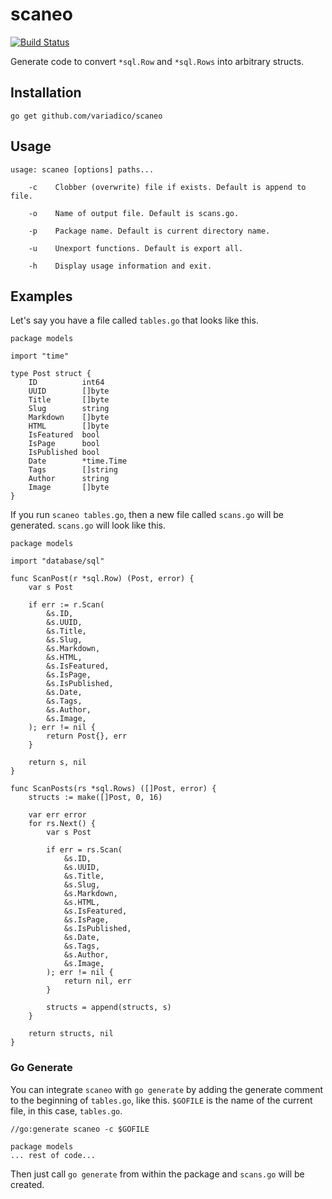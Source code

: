 # scaneo

[![Build Status](https://drone.io/github.com/variadico/scaneo/status.png)](https://drone.io/github.com/variadico/scaneo/latest)

Generate code to convert `*sql.Row` and `*sql.Rows` into arbitrary structs.

## Installation

```
go get github.com/variadico/scaneo
```

## Usage

```
usage: scaneo [options] paths...

    -c    Clobber (overwrite) file if exists. Default is append to file.

    -o    Name of output file. Default is scans.go.

    -p    Package name. Default is current directory name.

    -u    Unexport functions. Default is export all.

    -h    Display usage information and exit.
```

## Examples

Let's say you have a file called `tables.go` that looks like this.

```
package models

import "time"

type Post struct {
	ID          int64
	UUID        []byte
	Title       []byte
	Slug        string
	Markdown    []byte
	HTML        []byte
	IsFeatured  bool
	IsPage      bool
	IsPublished bool
	Date        *time.Time
	Tags        []string
	Author      string
	Image       []byte
}

```

If you run `scaneo tables.go`, then a new file called `scans.go` will be
generated. `scans.go` will look like this.

```
package models

import "database/sql"

func ScanPost(r *sql.Row) (Post, error) {
	var s Post

	if err := r.Scan(
		&s.ID,
		&s.UUID,
		&s.Title,
		&s.Slug,
		&s.Markdown,
		&s.HTML,
		&s.IsFeatured,
		&s.IsPage,
		&s.IsPublished,
		&s.Date,
		&s.Tags,
		&s.Author,
		&s.Image,
	); err != nil {
		return Post{}, err
	}

	return s, nil
}

func ScanPosts(rs *sql.Rows) ([]Post, error) {
	structs := make([]Post, 0, 16)

	var err error
	for rs.Next() {
		var s Post

		if err = rs.Scan(
			&s.ID,
			&s.UUID,
			&s.Title,
			&s.Slug,
			&s.Markdown,
			&s.HTML,
			&s.IsFeatured,
			&s.IsPage,
			&s.IsPublished,
			&s.Date,
			&s.Tags,
			&s.Author,
			&s.Image,
		); err != nil {
			return nil, err
		}

		structs = append(structs, s)
	}

	return structs, nil
}

```

### Go Generate

You can integrate `scaneo` with `go generate` by adding the generate comment to
the beginning of `tables.go`, like this. `$GOFILE` is the name of the current
file, in this case, `tables.go`.

```
//go:generate scaneo -c $GOFILE

package models
... rest of code...
```

Then just call `go generate` from within the package and `scans.go` will be
created.
